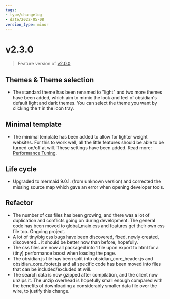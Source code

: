 ```yaml
---
tags:
- type/changelog
- date/2022-05-08
version_type: minor
---
```

   
# v2.3.0   
> Feature version of [v2.0.0](../Changelog/v2.0.0.md)   
   
## Themes & Theme selection   
   
- The standard theme has been renamed to "light" and two more themes have been added, which aim to mimic the look and feel of obsidian's default light and dark themes. You can select the theme you want by clicking the `T` in the icon tray.   
   
## Minimal template   
   
- The minimal template has been added to allow for lighter weight websites. For this to work well, all the little features should be able to be turned on/off at will. These settings have been added. Read more: [Performance Tuning](../Configurations/Performance%20Tuning.md).   
   
## Life cycle   
   
- Upgraded to mermaid 9.0.1. (from unknown version) and corrected the missing source map which gave an error when opening developer tools.   
   
## Refactor   
   
- The number of css files has been growing, and there was a lot of duplication and conflicts going on during development. The general code has been moved to global_main.css and features get their own css file too. Ongoing project.   
- A lot of tiny/big css bugs have been discovered, fixed, newly created, discovered... it should be better now than before, hopefully.   
- The css files are now all packaged into 1 file upon export to html for a (tiny) performance boost when loading the page.    
- The obsidian.js file has been split into obsidian_core_header.js and obsidian_core_footer.js and all specific code has been moved into files that can be included/excluded at will.   
- The search data is now gzipped after compilation, and the client now unzips it. The unzip overhead is hopefully small enough compared with the benefits of downloading a considerably smaller data file over the wire, to justify this change.